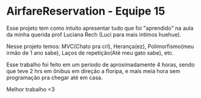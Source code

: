 # AirfareReservation - Equipe 15
Esse projeto tem como intuito apresentar tudo que foi "aprendido" na aula da minha querida prof Luciana Rech (Luci para mais intimos huehue).

Nesse projeto temos: MVC(Chato pra crl), Herança(ez), Polimorfismo(meu irmão de 1 ano sabe), Laços de repetição(Até meu gato sabe), etc.

Esse trabalho foi feito em um periodo de aproximadamente 4 horas, sendo que teve 2 hrs em ônibus em direção a floripa, e mais meia hora sem programação pra chegar até em casa.

Melhor trabalho <3
